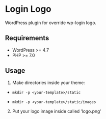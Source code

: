 # Login Logo

WordPress plugin for override wp-login logo.

## Requirements

- WordPress >= 4.7
- PHP >= 7.0

## Usage

1) Make directories inside your theme:

- `mkdir -p <your-template>/static`

- `mkdir -p <your-template>/static/images`


2) Put your logo image inside called 'logo.png' 
